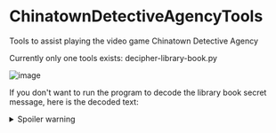 # ChinatownDetectiveAgencyTools
Tools to assist playing the video game Chinatown Detective Agency

Currently only one tools exists: decipher-library-book.py

![image](https://user-images.githubusercontent.com/372200/162871753-56d3b7c0-be9c-4bee-920f-cabb42e0e942.png)

If you don't want to run the program to decode the library book secret message, here is the decoded text: 

<details>
  <summary>Spoiler warning</summary>
  
  
  Decoded message: LUDSTOWNWEDNESDAYSIXFORTY
  
</details>
